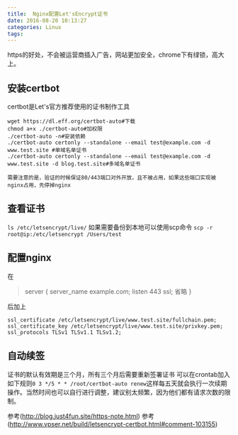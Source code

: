 ```yaml
---
title:  Nginx配置Let'sEncrypt证书
date: 2016-08-20 10:13:27
categories: Linux
tags: 
---
```


https的好处，不会被运营商插入广告，网站更加安全，chrome下有绿锁，高大上。



## 安装certbot
certbot是Let's官方推荐使用的证书制作工具
```
wget https://dl.eff.org/certbot-auto#下载
chmod a+x ./certbot-auto#加权限
./certbot-auto -n#安装依赖
./certbot-auto certonly --standalone --email test@example.com -d www.test.site #单域名单证书
./certbot-auto certonly --standalone --email test@example.com -d www.test.site -d blog.test.site#多域名单证书
```
`需要注意的是，验证的时候保证80/443端口对外开放，且不被占用，如果这些端口实现被nginx占用，先停掉nginx`

## 查看证书
`ls /etc/letsencrypt/live/`
如果需要备份到本地可以使用scp命令
`scp -r root@ip:/etc/letsencrypt /Users/test`

## 配置nginx
在

> server {
        server_name example.com;
        listen 443 ssl;
        省略
>}

后加上
```
ssl_certificate /etc/letsencrypt/live/www.test.site/fullchain.pem;
ssl_certificate_key /etc/letsencrypt/live/www.test.site/privkey.pem;
ssl_protocols TLSv1 TLSv1.1 TLSv1.2;
```

##  自动续签
证书的默认有效期是三个月，所有三个月后需要重新签署证书
可以在crontab加入如下规则`0 3 */5 * * /root/certbot-auto renew`这样每五天就会执行一次续期操作。当然时间也可以自行进行调整，建议别太频繁，因为他们都有请求次数的限制。


参考(http://blog.just4fun.site/https-note.html)
参考(http://www.vpser.net/build/letsencrypt-certbot.html#comment-103155)